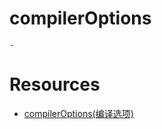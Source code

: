 # compilerOptions
    - 
# Resources
   - [compilerOptions(编译选项)](https://www.tslang.cn/docs/handbook/compiler-options.html)